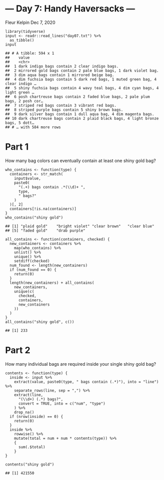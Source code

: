— Day 7: Handy Haversacks —
================
Fleur Kelpin
Dec 7, 2020

    library(tidyverse)
    input <- readr::read_lines("day07.txt") %>%
      as_tibble()
    input

    ## # A tibble: 594 x 1
    ##    value                                                                        
    ##    <chr>                                                                        
    ##  1 dark indigo bags contain 2 clear indigo bags.                                
    ##  2 mirrored gold bags contain 2 pale blue bags, 1 dark violet bag.              
    ##  3 dim aqua bags contain 1 mirrored beige bag.                                  
    ##  4 dim fuchsia bags contain 5 dark red bags, 1 muted green bag, 4 clear indigo …
    ##  5 shiny fuchsia bags contain 4 wavy teal bags, 4 dim cyan bags, 4 light green …
    ##  6 posh chartreuse bags contain 2 faded blue bags, 2 pale plum bags, 2 posh cor…
    ##  7 striped red bags contain 3 vibrant red bags.                                 
    ##  8 striped purple bags contain 5 shiny brown bags.                              
    ##  9 dark silver bags contain 1 dull aqua bag, 4 dim magenta bags.                
    ## 10 dark chartreuse bags contain 2 plaid black bags, 4 light bronze bags, 5 dott…
    ## # … with 584 more rows

# Part 1

How many bag colors can eventually contain at least one shiny gold bag?

    who_contains <- function(type) {
      containers <- str_match(
        input$value,
        paste0(
          "(.+) bags contain .*(\\d)+ ",
          type,
          " bags?"
        )
      )[, 2]
      containers[!is.na(containers)]
    }
    who_contains("shiny gold")

    ## [1] "plaid gold"    "bright violet" "clear brown"   "clear blue"   
    ## [5] "faded gold"    "drab purple"

    all_contains <- function(containers, checked) {
      new_containers <- containers %>%
        map(who_contains) %>%
        unlist() %>%
        unique() %>%
        setdiff(checked)
      num_found <- length(new_containers)
      if (num_found == 0) {
        return(0)
      }
      length(new_containers) + all_contains(
        new_containers,
        unique(c(
          checked,
          containers,
          new_containers
        ))
      )
    }
    all_contains("shiny gold", c())

    ## [1] 233

# Part 2

How many individual bags are required inside your single shiny gold bag?

    contents <- function(type) {
      inside <- input %>%
        extract(value, paste0(type, " bags contain (.*)"), into = "line") %>%
        separate_rows(line, sep = ",") %>%
        extract(line,
          "(\\d+) (.*) bags?",
          convert = TRUE, into = c("num", "type")
        ) %>%
        drop_na()
      if (nrow(inside) == 0) {
        return(0)
      }
      inside %>%
        rowwise() %>%
        mutate(total = num + num * contents(type)) %>%
        {
          sum(.$total)
        }
    }

    contents("shiny gold")

    ## [1] 421550
